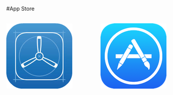 #App Store
<br />
<br />

![TestFlight][testflight]
&nbsp;&nbsp;&nbsp;&nbsp;&nbsp;&nbsp;&nbsp;&nbsp;
&nbsp;&nbsp;&nbsp;&nbsp;&nbsp;&nbsp;&nbsp;&nbsp;
![App Store][appstore]
<br /><br />

[appstore]: images/appstore-175.png
[testflight]: images/testflight.png
